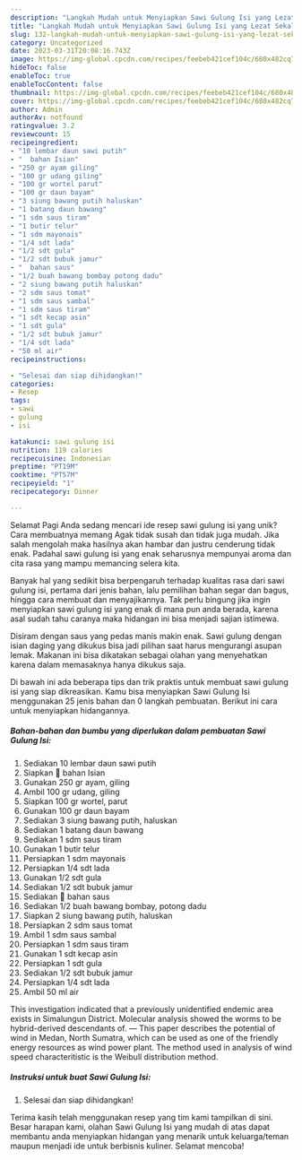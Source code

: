 ```yaml
---
description: "Langkah Mudah untuk Menyiapkan Sawi Gulung Isi yang Lezat Sekali, Mantap"
title: "Langkah Mudah untuk Menyiapkan Sawi Gulung Isi yang Lezat Sekali, Mantap"
slug: 132-langkah-mudah-untuk-menyiapkan-sawi-gulung-isi-yang-lezat-sekali-mantap
category: Uncategorized
date: 2023-03-31T20:08:16.743Z
image: https://img-global.cpcdn.com/recipes/feebeb421cef104c/680x482cq70/sawi-gulung-isi-foto-resep-utama.jpg
hideToc: false
enableToc: true
enableTocContent: false
thumbnail: https://img-global.cpcdn.com/recipes/feebeb421cef104c/680x482cq70/sawi-gulung-isi-foto-resep-utama.jpg
cover: https://img-global.cpcdn.com/recipes/feebeb421cef104c/680x482cq70/sawi-gulung-isi-foto-resep-utama.jpg
author: Admin
authorAv: notfound
ratingvalue: 3.2
reviewcount: 15
recipeingredient:
- "10 lembar daun sawi putih"
- "  bahan Isian"
- "250 gr ayam giling"
- "100 gr udang giling"
- "100 gr wortel parut"
- "100 gr daun bayam"
- "3 siung bawang putih haluskan"
- "1 batang daun bawang"
- "1 sdm saus tiram"
- "1 butir telur"
- "1 sdm mayonais"
- "1/4 sdt lada"
- "1/2 sdt gula"
- "1/2 sdt bubuk jamur"
- "  bahan saus"
- "1/2 buah bawang bombay potong dadu"
- "2 siung bawang putih haluskan"
- "2 sdm saus tomat"
- "1 sdm saus sambal"
- "1 sdm saus tiram"
- "1 sdt kecap asin"
- "1 sdt gula"
- "1/2 sdt bubuk jamur"
- "1/4 sdt lada"
- "50 ml air"
recipeinstructions:

- "Selesai dan siap dihidangkan!"
categories:
- Resep
tags:
- sawi
- gulung
- isi

katakunci: sawi gulung isi 
nutrition: 119 calories
recipecuisine: Indonesian
preptime: "PT19M"
cooktime: "PT57M"
recipeyield: "1"
recipecategory: Dinner

---
```



Selamat Pagi Anda sedang mencari ide resep sawi gulung isi yang unik? Cara membuatnya memang Agak tidak susah dan tidak juga mudah. Jika salah mengolah maka hasilnya akan hambar dan justru cenderung tidak enak. Padahal sawi gulung isi yang enak seharusnya mempunyai aroma dan cita rasa yang mampu memancing selera kita.


Banyak hal yang sedikit bisa berpengaruh terhadap kualitas rasa dari sawi gulung isi, pertama dari jenis bahan, lalu pemilihan bahan segar dan bagus, hingga cara membuat dan menyajikannya. Tak perlu bingung jika ingin menyiapkan sawi gulung isi yang enak di mana pun anda berada, karena asal sudah tahu caranya maka hidangan ini bisa menjadi sajian istimewa.

Disiram dengan saus yang pedas manis makin enak. Sawi gulung dengan isian daging yang dikukus bisa jadi pilihan saat harus mengurangi asupan lemak. Makanan ini bisa dikatakan sebagai olahan yang menyehatkan karena dalam memasaknya hanya dikukus saja.


Di bawah ini ada beberapa tips dan trik praktis untuk membuat sawi gulung isi yang siap dikreasikan. Kamu bisa menyiapkan Sawi Gulung Isi menggunakan 25 jenis bahan dan 0 langkah pembuatan. Berikut ini cara untuk menyiapkan hidangannya.

<!--inarticleads1-->

##### Bahan-bahan dan bumbu yang diperlukan dalam pembuatan Sawi Gulung Isi:

1. Sediakan 10 lembar daun sawi putih
1. Siapkan  💚 bahan Isian
1. Gunakan 250 gr ayam, giling
1. Ambil 100 gr udang, giling
1. Siapkan 100 gr wortel, parut
1. Gunakan 100 gr daun bayam
1. Sediakan 3 siung bawang putih, haluskan
1. Sediakan 1 batang daun bawang
1. Sediakan 1 sdm saus tiram
1. Gunakan 1 butir telur
1. Persiapkan 1 sdm mayonais
1. Persiapkan 1/4 sdt lada
1. Gunakan 1/2 sdt gula
1. Sediakan 1/2 sdt bubuk jamur
1. Sediakan  💚 bahan saus
1. Sediakan 1/2 buah bawang bombay, potong dadu
1. Siapkan 2 siung bawang putih, haluskan
1. Persiapkan 2 sdm saus tomat
1. Ambil 1 sdm saus sambal
1. Persiapkan 1 sdm saus tiram
1. Gunakan 1 sdt kecap asin
1. Persiapkan 1 sdt gula
1. Sediakan 1/2 sdt bubuk jamur
1. Persiapkan 1/4 sdt lada
1. Ambil 50 ml air


This investigation indicated that a previously unidentified endemic area exists in Simalungun District. Molecular analysis showed the worms to be hybrid-derived descendants of. — This paper describes the potential of wind in Medan, North Sumatra, which can be used as one of the friendly energy resources as wind power plant. The method used in analysis of wind speed characteritistic is the Weibull distribution method. 

<!--inarticleads2-->

##### Instruksi untuk buat Sawi Gulung Isi:


1. Selesai dan siap dihidangkan!



Terima kasih telah menggunakan resep yang tim kami tampilkan di sini. Besar harapan kami, olahan Sawi Gulung Isi yang mudah di atas dapat membantu anda menyiapkan hidangan yang menarik untuk keluarga/teman maupun menjadi ide untuk berbisnis kuliner. Selamat mencoba!
